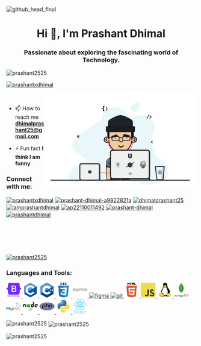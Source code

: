 ![github_head_final](https://github.com/Prashant2525/Prashant2525/assets/85235769/d57f09d0-a3e7-4069-96c2-a6208bd33881)


<h1 align="center">Hi 👋, I'm Prashant Dhimal</h1>
<h3 align="center">Passionate about exploring the fascinating world of Technology.</h3>
<p align="left"> <img src="https://komarev.com/ghpvc/?username=prashant2525&label=Profile%20views&color=0e75b6&style=flat" alt="prashant2525" /> </p>
<p align="left"> <a href="https://twitter.com/prashantxdhimal" target="blank"><img src="https://img.shields.io/twitter/follow/prashantxdhimal?logo=twitter&style=for-the-badge" alt="prashantxdhimal" /></a> </p>

<img align="right" alt="Coding" width="400" src="https://raw.githubusercontent.com/kvssankar/kvssankar/main/programmer.gif"><br>


- 📫 How to reach me **dhimalprashant25@gmail.com**

- ⚡ Fun fact **I think I am funny**

<h3 align="left">Connect with me:</h3>
<p align="left">
<a href="https://twitter.com/prashantxdhimal" target="blank"><img align="center" src="https://raw.githubusercontent.com/rahuldkjain/github-profile-readme-generator/master/src/images/icons/Social/twitter.svg" alt="prashantxdhimal" height="30" width="40" /></a>
<a href="https://linkedin.com/in/prashant-dhimal-a9922821a" target="blank"><img align="center" src="https://raw.githubusercontent.com/rahuldkjain/github-profile-readme-generator/master/src/images/icons/Social/linked-in-alt.svg" alt="prashant-dhimal-a9922821a" height="30" width="40" /></a>
<a href="https://fb.com/dhimalprashant25" target="blank"><img align="center" src="https://raw.githubusercontent.com/rahuldkjain/github-profile-readme-generator/master/src/images/icons/Social/facebook.svg" alt="dhimalprashant25" height="30" width="40" /></a>
<a href="https://instagram.com/iamprashantdhimal" target="blank"><img align="center" src="https://raw.githubusercontent.com/rahuldkjain/github-profile-readme-generator/master/src/images/icons/Social/instagram.svg" alt="iamprashantdhimal" height="30" width="40" /></a>
<a href="https://www.hackerrank.com/ap22110011492" target="blank"><img align="center" src="https://raw.githubusercontent.com/rahuldkjain/github-profile-readme-generator/master/src/images/icons/Social/hackerrank.svg" alt="ap22110011492" height="30" width="40" /></a>
<a href="https://stackoverflow.com/users/prashant-dhimal" target="blank"><img align="center" src="https://raw.githubusercontent.com/rahuldkjain/github-profile-readme-generator/master/src/images/icons/Social/stack-overflow.svg" alt="prashant-dhimal" height="30" width="40" /></a>
<a href="https://www.codechef.com/users/prashantdhimal" target="blank"><img align="center" src="https://cdn.jsdelivr.net/npm/simple-icons@3.1.0/icons/codechef.svg" alt="prashantdhimal" height="30" width="40" /></a>
</p>


<br><br><br><br><p align="left"> <a href="https://github.com/ryo-ma/github-profile-trophy"><img src="https://github-profile-trophy.vercel.app/?username=prashant2525" alt="prashant2525" /></a> </p>


<h3 align="left">Languages and Tools:</h3>
<p align="left"> <a href="https://getbootstrap.com" target="_blank" rel="noreferrer"> <img src="https://raw.githubusercontent.com/devicons/devicon/master/icons/bootstrap/bootstrap-plain-wordmark.svg" alt="bootstrap" width="40" height="40"/> </a> <a href="https://www.cprogramming.com/" target="_blank" rel="noreferrer"> <img src="https://raw.githubusercontent.com/devicons/devicon/master/icons/c/c-original.svg" alt="c" width="40" height="40"/> </a> <a href="https://www.w3schools.com/cpp/" target="_blank" rel="noreferrer"> <img src="https://raw.githubusercontent.com/devicons/devicon/master/icons/cplusplus/cplusplus-original.svg" alt="cplusplus" width="40" height="40"/> </a> <a href="https://www.w3schools.com/css/" target="_blank" rel="noreferrer"> <img src="https://raw.githubusercontent.com/devicons/devicon/master/icons/css3/css3-original-wordmark.svg" alt="css3" width="40" height="40"/> </a> <a href="https://expressjs.com" target="_blank" rel="noreferrer"> <img src="https://raw.githubusercontent.com/devicons/devicon/master/icons/express/express-original-wordmark.svg" alt="express" width="40" height="40"/> </a> <a href="https://www.figma.com/" target="_blank" rel="noreferrer"> <img src="https://www.vectorlogo.zone/logos/figma/figma-icon.svg" alt="figma" width="40" height="40"/> </a> <a href="https://git-scm.com/" target="_blank" rel="noreferrer"> <img src="https://www.vectorlogo.zone/logos/git-scm/git-scm-icon.svg" alt="git" width="40" height="40"/> </a> <a href="https://www.w3.org/html/" target="_blank" rel="noreferrer"> <img src="https://raw.githubusercontent.com/devicons/devicon/master/icons/html5/html5-original-wordmark.svg" alt="html5" width="40" height="40"/> </a> <a href="https://developer.mozilla.org/en-US/docs/Web/JavaScript" target="_blank" rel="noreferrer"> <img src="https://raw.githubusercontent.com/devicons/devicon/master/icons/javascript/javascript-original.svg" alt="javascript" width="40" height="40"/> </a> <a href="https://www.linux.org/" target="_blank" rel="noreferrer"> <img src="https://raw.githubusercontent.com/devicons/devicon/master/icons/linux/linux-original.svg" alt="linux" width="40" height="40"/> </a> <a href="https://www.mongodb.com/" target="_blank" rel="noreferrer"> <img src="https://raw.githubusercontent.com/devicons/devicon/master/icons/mongodb/mongodb-original-wordmark.svg" alt="mongodb" width="40" height="40"/> </a> <a href="https://www.mysql.com/" target="_blank" rel="noreferrer"> <img src="https://raw.githubusercontent.com/devicons/devicon/master/icons/mysql/mysql-original-wordmark.svg" alt="mysql" width="40" height="40"/> </a> <a href="https://nodejs.org" target="_blank" rel="noreferrer"> <img src="https://raw.githubusercontent.com/devicons/devicon/master/icons/nodejs/nodejs-original-wordmark.svg" alt="nodejs" width="40" height="40"/> </a> <a href="https://www.php.net" target="_blank" rel="noreferrer"> <img src="https://raw.githubusercontent.com/devicons/devicon/master/icons/php/php-original.svg" alt="php" width="40" height="40"/> </a> <a href="https://www.python.org" target="_blank" rel="noreferrer"> <img src="https://raw.githubusercontent.com/devicons/devicon/master/icons/python/python-original.svg" alt="python" width="40" height="40"/> </a> <a href="https://reactjs.org/" target="_blank" rel="noreferrer"> <img src="https://raw.githubusercontent.com/devicons/devicon/master/icons/react/react-original-wordmark.svg" alt="react" width="40" height="40"/> </a> </p>

<p><img align="left" src="https://github-readme-stats.vercel.app/api/top-langs?username=prashant2525&show_icons=true&locale=en&layout=compact" alt="prashant2525" /></p>

<p>&nbsp;<img align="center" src="https://github-readme-stats.vercel.app/api?username=prashant2525&show_icons=true&locale=en" alt="prashant2525" /></p>

<p><img align="center" src="https://github-readme-streak-stats.herokuapp.com/?user=prashant2525&" alt="prashant2525" /></p>
